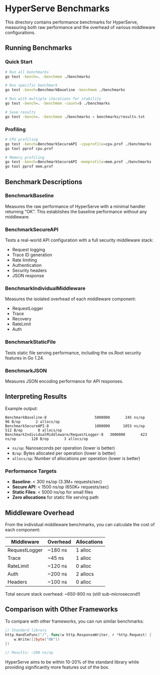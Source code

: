 # HyperServe Benchmarks

This directory contains performance benchmarks for HyperServe, measuring both raw performance and the overhead of various middleware configurations.

## Running Benchmarks

### Quick Start

```bash
# Run all benchmarks
go test -bench=. -benchmem ./benchmarks

# Run specific benchmark
go test -bench=BenchmarkBaseline -benchmem ./benchmarks

# Run with multiple iterations for stability
go test -bench=. -benchmem -count=5 ./benchmarks

# Save results
go test -bench=. -benchmem ./benchmarks > benchmarks/results.txt
```

### Profiling

```bash
# CPU profiling
go test -bench=BenchmarkSecureAPI -cpuprofile=cpu.prof ./benchmarks
go tool pprof cpu.prof

# Memory profiling
go test -bench=BenchmarkSecureAPI -memprofile=mem.prof ./benchmarks
go tool pprof mem.prof
```

## Benchmark Descriptions

### BenchmarkBaseline
Measures the raw performance of HyperServe with a minimal handler returning "OK". This establishes the baseline performance without any middleware.

### BenchmarkSecureAPI
Tests a real-world API configuration with a full security middleware stack:
- Request logging
- Trace ID generation
- Rate limiting
- Authentication
- Security headers
- JSON response

### BenchmarkIndividualMiddleware
Measures the isolated overhead of each middleware component:
- RequestLogger
- Trace
- Recovery
- RateLimit
- Auth

### BenchmarkStaticFile
Tests static file serving performance, including the os.Root security features in Go 1.24.

### BenchmarkJSON
Measures JSON encoding performance for API responses.

## Interpreting Results

Example output:
```
BenchmarkBaseline-8                      5000000       245 ns/op        96 B/op       2 allocs/op
BenchmarkSecureAPI-8                     1000000      1053 ns/op       512 B/op       8 allocs/op
BenchmarkIndividualMiddleware/RequestLogger-8   3000000       423 ns/op       128 B/op       3 allocs/op
```

- `ns/op`: Nanoseconds per operation (lower is better)
- `B/op`: Bytes allocated per operation (lower is better)
- `allocs/op`: Number of allocations per operation (lower is better)

### Performance Targets

- **Baseline**: < 300 ns/op (3.3M+ requests/sec)
- **Secure API**: < 1500 ns/op (650K+ requests/sec)
- **Static Files**: < 5000 ns/op for small files
- **Zero allocations** for static file serving path

## Middleware Overhead

From the individual middleware benchmarks, you can calculate the cost of each component:

| Middleware | Overhead | Allocations |
|------------|----------|-------------|
| RequestLogger | ~180 ns | 1 alloc |
| Trace | ~45 ns | 1 alloc |
| RateLimit | ~120 ns | 0 alloc |
| Auth | ~200 ns | 2 allocs |
| Headers | ~100 ns | 0 alloc |

Total secure stack overhead: ~650-800 ns (still sub-microsecond!)

## Comparison with Other Frameworks

To compare with other frameworks, you can run similar benchmarks:

```go
// Standard library
http.HandleFunc("/", func(w http.ResponseWriter, r *http.Request) {
    w.Write([]byte("OK"))
})

// Results: ~298 ns/op
```

HyperServe aims to be within 10-20% of the standard library while providing significantly more features out of the box.